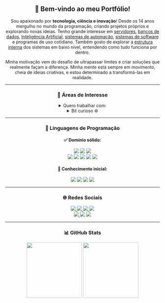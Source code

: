 <!-- TITLE -->

<h2 align="center">🚀 Bem-vindo ao meu Portfólio!</h2>

<!-- DESCRIPTION -->  

<p align="center">
    Sou apaixonado por <b>tecnologia, ciência e inovação</b>! Desde os 14 anos mergulho no mundo da programação, criando projetos próprios e explorando novas ideias.  
    Tenho grande interesse em <a href="https://pt.wikipedia.org/wiki/Servidor">servidores</a>, <a href="https://pt.wikipedia.org/wiki/Banco_de_dados">bancos de dados</a>,  
    <a href="https://pt.wikipedia.org/wiki/Inteligência_artificial">Inteligência Artificial</a>, <a href="https://pt.wikipedia.org/wiki/Automação">sistemas de automação</a>,  
    <a href="https://pt.wikipedia.org/wiki/Software">sistemas de software</a> e programas de uso cotidiano.  
    Também gosto de explorar a <a href="https://pt.wikipedia.org/wiki/Estrutura">estrutura interna</a> dos sistemas em baixo nível, entendendo como tudo funciona por dentro.  
</p>  

<p align="center">
    Minha motivação vem do desafio de ultrapassar limites e criar soluções que realmente façam a diferença.  
    Minha mente está sempre em movimento, cheia de ideias criativas, e estou determinado a transformá-las em realidade.  
</p>

---

<!-- INFO -->

<h3 align="center">💼 Áreas de Interesse</h3>
<div align="center">
    <details>
        <summary>Quero trabalhar com:</summary>
        <ul>
            <li>💻 Desenvolvimento de Software e Sistemas</li>
            <li>🗄️ Servidores & Bancos de Dados</li>
            <li>🤖 Inteligência Artificial, Automação e IoT</li>
        </ul>
    </details>
    <details>
        <summary>Bit curioso ⚙</summary>
        <blockquote>
            <code>010101100110111101100011111010100010000011101001...</code>
        </blockquote>
    </details>
</div>

---

<!-- LINGUAGENS -->

<h3 align="center">📌 Linguagens de Programação</h3>

<h4 align="center">✅ Domínio sólido:</h4>
<p align="center">
    <img src="https://img.shields.io/badge/C-626EBF?style=for-the-badge" />
    <img src="https://img.shields.io/badge/C++-679DD6?style=for-the-badge" />
    <img src="https://img.shields.io/badge/Java-E25040?style=for-the-badge" /><br>
    <img src="https://img.shields.io/badge/HTML5-DF4026?style=for-the-badge" />
    <img src="https://img.shields.io/badge/CSS3-0864AD?style=for-the-badge" />
    <img src="https://img.shields.io/badge/JavaScript-FFDF00?style=for-the-badge" />
    <img src="https://img.shields.io/badge/SQL-0B2539?style=for-the-badge" />
    <img src="https://img.shields.io/badge/MySQL-E48F08?style=for-the-badge" />
</p>

<h4 align="center">📖 Conhecimento inicial:</h4>
<p align="center">
    <img src="https://img.shields.io/badge/Assembly-FFFFFF?style=for-the-badge" />
    <img src="https://img.shields.io/badge/CSharp-A67ADC?style=for-the-badge" />
    <img src="https://img.shields.io/badge/Python-FFD347?style=for-the-badge" />
    <img src="https://img.shields.io/badge/Batch-2C2C2C?style=for-the-badge" />
</p>

---

<!-- CONTACTS -->

<h3 align="center">🌐 Redes Sociais</h3>
<p align="center">
    <a href="https://api.whatsapp.com/send?phone=5519989437565&text=Eu%20vim%20pelo%20GitHub!%20%F0%9F%98%80" target="_blank">
        <img src="https://img.shields.io/badge/WhatsApp-25D366?style=for-the-badge&logo=whatsapp&logoColor=white" />
    </a>
    <a href="https://www.facebook.com/jeferson.ferretti.3/" target="_blank">
        <img src="https://img.shields.io/badge/Facebook-1877F2?style=for-the-badge&logo=facebook&logoColor=white" />
    </a>
    <a href="https://www.instagram.com/jefreemore_fm/" target="_blank">
        <img src="https://img.shields.io/badge/Instagram-E4405F?style=for-the-badge&logo=instagram&logoColor=white" />
    </a>
    <a href="https://www.linkedin.com/in/jeferson-ferretti-moreira-096521214/" target="_blank">
        <img src="https://img.shields.io/badge/LinkedIn-0077B5?style=for-the-badge&logo=linkedin&logoColor=white" />
    </a><br>
    <a href="mailto:jeferson.ferretti2004@gmail.com" target="_blank">
        <img src="https://img.shields.io/badge/Gmail-D14836?style=for-the-badge&logo=gmail&logoColor=white" />
    </a>
    <img src="https://img.shields.io/badge/Discord-7289DA?style=for-the-badge&logo=discord&logoColor=white">
    <img src="https://img.shields.io/badge/Pinterest-E60023?style=for-the-badge&logo=pinterest&logoColor=white">
</p>

---

<!-- GITHUB-STATS -->

<h3 align="center">📊 GitHub Stats</h3>
<p align="center">
    <img height="180" src="https://github-readme-stats.vercel.app/api?username=jefreemore&show_icons=true&theme=tokyonight&include_all_commits=true&locale=pt-br" />
    <img height="180" src="https://github-readme-stats.vercel.app/api/top-langs/?username=jefreemore&theme=tokyonight&layout=compact&custom_title=Tecnologias&langs_count=9" />
</p>
